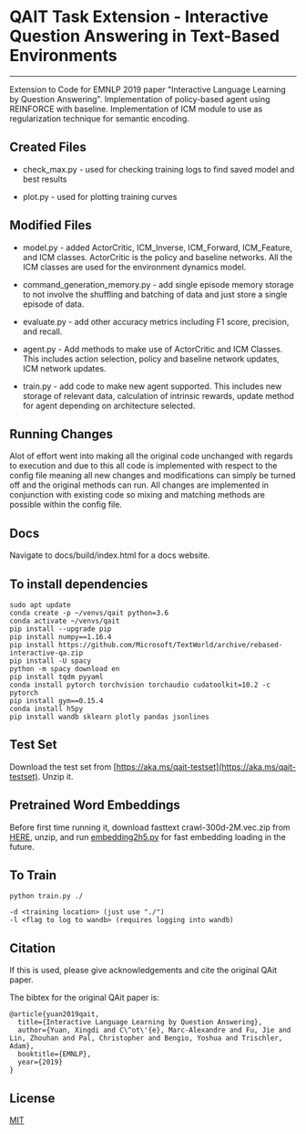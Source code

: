 # QAIT Task Extension - Interactive Question Answering in Text-Based Environments
--------------------------------------------------------------------------------
Extension to Code for EMNLP 2019 paper "Interactive Language Learning by Question Answering".
Implementation of policy-based agent using REINFORCE with baseline. 
Implementation of ICM module to use as regularization technique for semantic encoding.

## Created Files
- check_max.py - used for checking training logs to find saved model and best results

- plot.py - used for plotting training curves

## Modified Files
- model.py - added ActorCritic, ICM_Inverse, ICM_Forward, ICM_Feature, and ICM classes. ActorCritic is the policy and baseline networks. All the ICM classes are used for the environment dynamics model. 

- command_generation_memory.py - add single episode memory storage to not involve the shuffling and batching of data and just store a single episode of data.

- evaluate.py - add other accuracy metrics including F1 score, precision, and recall.

- agent.py - Add methods to make use of ActorCritic and ICM Classes. This includes action selection, policy and baseline network updates, ICM network updates.

- train.py - add code to make new agent supported. This includes new storage of relevant data, calculation of intrinsic rewards, update method for agent depending on architecture selected.

## Running Changes
Alot of effort went into making all the original code unchanged with regards to execution and due to this all code is implemented with respect to the config file meaning all new changes and modifications can simply be turned off and the original methods can run. All changes are implemented in conjunction with existing code so mixing and matching methods are possible within the config file.

## Docs
Navigate to docs/build/index.html for a docs website.

## To install dependencies
```
sudo apt update
conda create -p ~/venvs/qait python=3.6
conda activate ~/venvs/qait
pip install --upgrade pip
pip install numpy==1.16.4
pip install https://github.com/Microsoft/TextWorld/archive/rebased-interactive-qa.zip
pip install -U spacy
python -m spacy download en
pip install tqdm pyyaml
conda install pytorch torchvision torchaudio cudatoolkit=10.2 -c pytorch
pip install gym==0.15.4
conda install h5py 
pip install wandb sklearn plotly pandas jsonlines
```

## Test Set
Download the test set from [https://aka.ms/qait-testset](https://aka.ms/qait-testset). Unzip it.


## Pretrained Word Embeddings
Before first time running it, download fasttext crawl-300d-2M.vec.zip from [HERE](https://fasttext.cc/docs/en/english-vectors.html), unzip, and run [embedding2h5.py](./embedding2h5.py) for fast embedding loading in the future.

## To Train
```
python train.py ./

-d <training location> (just use "./")
-l <flag to log to wandb> (requires logging into wandb)
```

## Citation
If this is used, please give acknowledgements and cite the original QAit paper.

The bibtex for the original QAit paper is:

```
@article{yuan2019qait,
  title={Interactive Language Learning by Question Answering},
  author={Yuan, Xingdi and C\^ot\'{e}, Marc-Alexandre and Fu, Jie and Lin, Zhouhan and Pal, Christopher and Bengio, Yoshua and Trischler, Adam},
  booktitle={EMNLP},
  year={2019}
}
```

## License

[MIT](./LICENSE)
